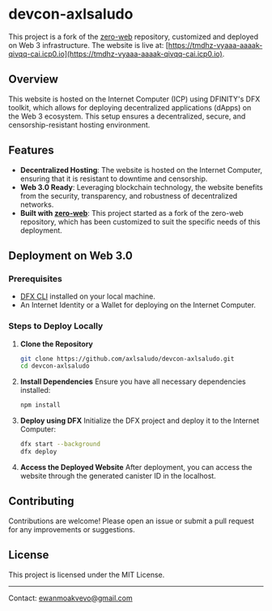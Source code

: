# devcon-axlsaludo

This project is a fork of the [zero-web](https://github.com/axlsaludo/zero-web) repository, customized and deployed on Web 3 infrastructure. The website is live at: [https://tmdhz-vyaaa-aaaak-qivqq-cai.icp0.io](https://tmdhz-vyaaa-aaaak-qivqq-cai.icp0.io).

## Overview

This website is hosted on the Internet Computer (ICP) using DFINITY's DFX toolkit, which allows for deploying decentralized applications (dApps) on the Web 3 ecosystem. This setup ensures a decentralized, secure, and censorship-resistant hosting environment.

## Features

- **Decentralized Hosting**: The website is hosted on the Internet Computer, ensuring that it is resistant to downtime and censorship.
- **Web 3.0 Ready**: Leveraging blockchain technology, the website benefits from the security, transparency, and robustness of decentralized networks.
- **Built with [zero-web](https://github.com/axlsaludo/zero-web)**: This project started as a fork of the zero-web repository, which has been customized to suit the specific needs of this deployment.

## Deployment on Web 3.0

### Prerequisites

- [DFX CLI](https://internetcomputer.org/docs/current/developer-docs/setup/install/) installed on your local machine.
- An Internet Identity or a Wallet for deploying on the Internet Computer.

### Steps to Deploy Locally

1. **Clone the Repository**
   ```bash
   git clone https://github.com/axlsaludo/devcon-axlsaludo.git
   cd devcon-axlsaludo
   ```

2. **Install Dependencies**
   Ensure you have all necessary dependencies installed:
   ```bash
   npm install
   ```

3. **Deploy using DFX**
   Initialize the DFX project and deploy it to the Internet Computer:
   ```bash
   dfx start --background
   dfx deploy
   ```

4. **Access the Deployed Website**
   After deployment, you can access the website through the generated canister ID in the localhost.

## Contributing

Contributions are welcome! Please open an issue or submit a pull request for any improvements or suggestions.

## License

This project is licensed under the MIT License.

---

Contact: ewanmoakvevo@gmail.com
